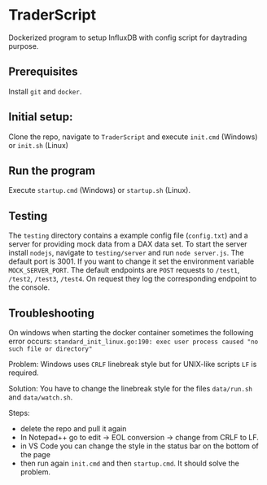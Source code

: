 # TraderScript

Dockerized program to setup InfluxDB with config script for daytrading purpose.

## Prerequisites

Install `git` and `docker`.

## Initial setup:

Clone the repo, navigate to `TraderScript` and execute `init.cmd` (Windows) or `init.sh` (Linux)

## Run the program

Execute `startup.cmd` (Windows) or `startup.sh` (Linux).

## Testing

The `testing` directory contains a example config file (`config.txt`) and a server for providing mock data from a DAX data set.
To start the server install `nodejs`, navigate to `testing/server` and run `node server.js`.
The default port is 3001. If you want to change it set the environment variable `MOCK_SERVER_PORT`.
The default endpoints are `POST` requests to `/test1`, `/test2`, `/test3`, `/test4`.
On request they log the corresponding endpoint to the console.

## Troubleshooting

On windows when starting the docker container sometimes the following error occurs:
`standard_init_linux.go:190: exec user process caused "no such file or directory"`

Problem: Windows uses `CRLF` linebreak style but for UNIX-like scripts `LF` is required.

Solution: You have to change the linebreak style for the files `data/run.sh` and `data/watch.sh`.

Steps:
 - delete the repo and pull it again
 - In Notepad++ go to edit -> EOL conversion -> change from CRLF to LF.
 - in VS Code you can change the style in the status bar on the bottom of the page 
 - then run again `init.cmd` and then `startup.cmd`. It should solve the problem.
